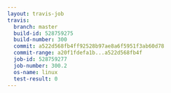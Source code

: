 ```yaml
---
layout: travis-job
travis:
  branch: master
  build-id: 528759275
  build-number: 300
  commit: a522d568fb4ff92528b97ae8a6f5951f3ab60d78
  commit-range: a20f1fdefa1b...a522d568fb4f
  job-id: 528759277
  job-number: 300.2
  os-name: linux
  test-result: 0
---
```

